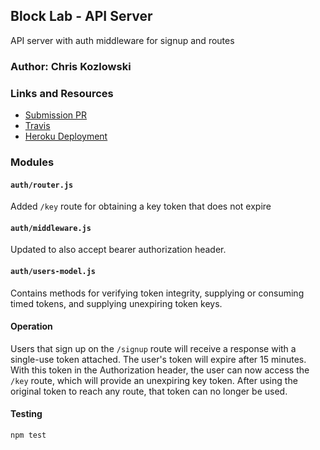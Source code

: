 ## Block Lab - API Server 
API server with auth middleware for signup and routes
### Author: Chris Kozlowski

### Links and Resources
* [Submission PR](https://github.com/401-advanced-javascript-cdk/lab13-bearer-authorization/pull/1)
* [Travis](https://travis-ci.com/401-advanced-javascript-cdk/lab13-bearer-authorization)
* [Heroku Deployment](https://lab13-bearer-auth.herokuapp.com/)

### Modules
#### `auth/router.js`
Added `/key` route for obtaining a key token that does not expire
#### `auth/middleware.js`
Updated to also accept bearer authorization header.
#### `auth/users-model.js`
Contains methods for verifying token integrity, supplying or consuming timed tokens, and supplying unexpiring token keys.

#### Operation
Users that sign up on the `/signup` route will receive a response with a single-use token attached.  The user's token will expire after 15 minutes.  With this token in the Authorization header, the user can now access the `/key` route, which will provide an unexpiring key token.  After using the original token to reach any route, that token can no longer be used.  

#### Testing
`npm test`
